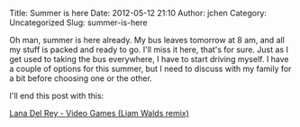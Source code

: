 Title: Summer is here
Date: 2012-05-12 21:10
Author: jchen
Category: Uncategorized
Slug: summer-is-here

Oh man, summer is here already. My bus leaves tomorrow at 8 am, and all
my stuff is packed and ready to go. I'll miss it here, that's for sure.
Just as I get used to taking the bus everywhere, I have to start driving
myself. I have a couple of options for this summer, but I need to
discuss with my family for a bit before choosing one or the other.  
<!--more-->  
I'll end this post with this:

[Lana Del Rey - Video Games (Liam Walds remix)][]

  [Lana Del Rey - Video Games (Liam Walds remix)]: http://music.derpify.me/m/Video%20Games%20(Liam%20Walds%20Remix).mp3
